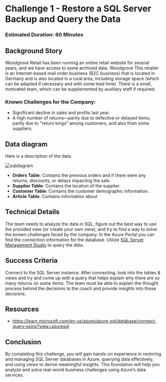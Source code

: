 # Challenge 1 - Restore a SQL Server Backup and Query the Data

### Estimated Duration: 60 Minutes

## Background Story

Woodgrove Retail has been running an online retail website for several years, and we have access to some archived data. Woodgrove This retailer is an Internet-based mail order business (B2C business) that is located in Germany and is also located in a rural area, including storage space (which can be adapted if necessary and with some lead time). There is a small, motivated team, which can be supplemented by auxiliary staff if required.

### Known Challenges for the Company:

* Significant decline in sales and profits last year.
* A high number of returns—partly due to defective or delayed items, partly due to "return kings" among customers, and also from some suppliers.



## Data diagram

Here is a description of the data.

![sqldiagram](images/sqldiagram.png)

* **Orders Table**: Contains the previous orders and if there were any returns, discounts, or delays impacting the sale.
* **Supplier Table**: Contains the location of the supplier.
* **Customer Table**: Contains the customer demographic information.
* **Article Table**: Contains information about

## Technical Details

The team needs to analyze the data in SQL, figure out the best way to use the provided view (or create your own view), and try to find a way to solve the known challenges faced by the company.
In the Azure Portal you can find the connection information for the database. Utilize [SQL Server Management Studio](https://learn.microsoft.com/en-us/sql/ssms/download-sql-server-management-studio-ssms?view=sql-server-ver16) to query the data. 



## Success Criteria

Connect to the SQL Server instance. After connecting, look into the tables & views and try and come up with a query that helps explain why there are so many returns on some items. The team must be able to explain the thought process behind the decisions to the coach and provide insights into those decisions. 

## Resources


- https://learn.microsoft.com/en-us/azure/azure-sql/database/connect-query-ssms?view=azuresql

## Conclusion

By completing this challenge, you will gain hands-on experience in restoring and managing SQL Server databases in Azure, querying data effectively, and using views to derive meaningful insights. This foundation will help you analyze and solve real-world business challenges using Azure’s data services.


